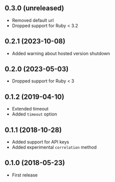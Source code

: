 ## 0.3.0 (unreleased)

- Removed default url
- Dropped support for Ruby < 3.2

## 0.2.1 (2023-10-08)

- Added warning about hosted version shutdown

## 0.2.0 (2023-05-03)

- Dropped support for Ruby < 3

## 0.1.2 (2019-04-10)

- Extended timeout
- Added `timeout` option

## 0.1.1 (2018-10-28)

- Added support for API keys
- Added experimental `correlation` method

## 0.1.0 (2018-05-23)

- First release

